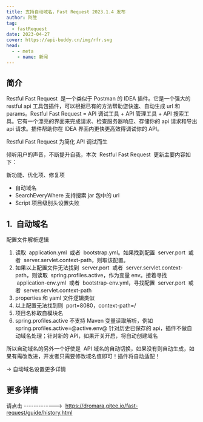 ```yaml
---
title: 支持自动域名，Fast Request 2023.1.4 发布
author: 阿胜
tag:
  - fastRequest
date: 2023-04-27
cover: https://api-buddy.cn/img/rfr.svg
head:
  - - meta
    - name: 新闻
---
```


## 简介

Restful Fast Request  是一个类似于 Postman 的 IDEA 插件。它是一个强大的 restful api 工具包插件，可以根据已有的方法帮助您快速、自动生成 url 和 params。Restful Fast Request = API 调试工具 + API 管理工具 + API 搜索工具。它有一个漂亮的界面来完成请求、检查服务器响应、存储你的 api 请求和导出 api 请求。插件帮助你在 IDEA 界面内更快更高效得调试你的 API。

Restful Fast Request 为简化 API 调试而生

倾听用户的声音，不断提升自我，本次  Restful Fast Request  更新主要内容如下：

新功能、优化项、修复项

- 自动域名
- SearchEveryWhere 支持搜索 jar 包中的 url
- Script 项目级别头设置失败

## 1.  自动域名

配置文件解析逻辑

1.  读取  application.yml  或者  bootstrap.yml。如果找到配置  server.port  或者  server.servlet.context-path，则取该配置。
2.  如果以上配置文件无法找到  server.port  或者  server.servlet.context-path，则读取  spring.profiles.active，作为变量 env。接着寻找  application-env.yml  或者  bootstrap-env.yml，寻找配置  server.port  或者  server.servlet.context-path
3.  properties 和 yaml 文件逻辑类似
4.  以上配置无法找到则  port=8080，context-path=/
5.  项目名称取自模块名
6.  spring.profiles.active 不支持 Maven 变量读取解析，例如 spring.profiles.active=@active.env@ 针对历史已保存的 api，插件不做自动域名处理；针对新的 API，如果开关开启，将自动创建域名

所以自动域名的另外一个好使是  API 域名的自动切换，如果没有则自动生成，如果有需改改进，开发者只需要修改域名值即可！插件将自动适配！

\-> 自动域名设置更多详情

## 更多详情

请点击 ------------->  https://dromara.gitee.io/fast-request/guide/history.html
